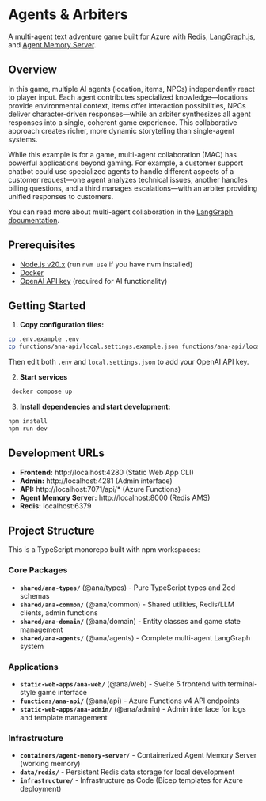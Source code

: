 # Agents & Arbiters

A multi-agent text adventure game built for Azure with [Redis](https://redis.io/), [LangGraph.js](https://langchain-ai.github.io/langgraphjs/), and [Agent Memory Server](https://redis.github.io/agent-memory-server/).

## Overview

In this game, multiple AI agents (location, items, NPCs) independently react to player input. Each agent contributes specialized knowledge—locations provide environmental context, items offer interaction possibilities, NPCs deliver character-driven responses—while an arbiter synthesizes all agent responses into a single, coherent game experience. This collaborative approach creates richer, more dynamic storytelling than single-agent systems.

While this example is for a game, multi-agent collaboration (MAC) has powerful applications beyond gaming. For example, a customer support chatbot could use specialized agents to handle different aspects of a customer request—one agent analyzes technical issues, another handles billing questions, and a third manages escalations—with an arbiter providing unified responses to customers.

You can read more about multi-agent collaboration in the [LangGraph documentation](https://langchain-ai.github.io/langgraph/tutorials/multi_agent/multi-agent-collaboration/).

## Prerequisites

- [Node.js v20.x](https://nodejs.org/) (run `nvm use` if you have nvm installed)
- [Docker](https://www.docker.com/)
- [OpenAI API key](https://platform.openai.com/api-keys) (required for AI functionality)

## Getting Started

1. **Copy configuration files:**

```bash
cp .env.example .env
cp functions/ana-api/local.settings.example.json functions/ana-api/local.settings.json
```

Then edit both `.env` and `local.settings.json` to add your OpenAI API key.

2. **Start services**

```bash
 docker compose up
```

3. **Install dependencies and start development:**

```bash
npm install
npm run dev
```

## Development URLs

- **Frontend:** http://localhost:4280 (Static Web App CLI)
- **Admin:** http://localhost:4281 (Admin interface)
- **API:** http://localhost:7071/api/\* (Azure Functions)
- **Agent Memory Server:** http://localhost:8000 (Redis AMS)
- **Redis:** localhost:6379

## Project Structure

This is a TypeScript monorepo built with npm workspaces:

### Core Packages

- **`shared/ana-types/`** (@ana/types) - Pure TypeScript types and Zod schemas
- **`shared/ana-common/`** (@ana/common) - Shared utilities, Redis/LLM clients, admin functions
- **`shared/ana-domain/`** (@ana/domain) - Entity classes and game state management
- **`shared/ana-agents/`** (@ana/agents) - Complete multi-agent LangGraph system

### Applications

- **`static-web-apps/ana-web/`** (@ana/web) - Svelte 5 frontend with terminal-style game interface
- **`functions/ana-api/`** (@ana/api) - Azure Functions v4 API endpoints
- **`static-web-apps/ana-admin/`** (@ana/admin) - Admin interface for logs and template management

### Infrastructure

- **`containers/agent-memory-server/`** - Containerized Agent Memory Server (working memory)
- **`data/redis/`** - Persistent Redis data storage for local development
- **`infrastructure/`** - Infrastructure as Code (Bicep templates for Azure deployment)
